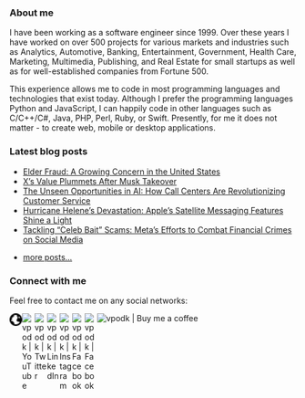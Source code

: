 ### About me

I have been working as a software engineer since 1999. Over these years I have worked on over 500 projects for various markets and industries such as Analytics, Automotive, Banking, Entertainment, Government, Health Care, Marketing, Multimedia, Publishing, and Real Estate for small startups as well as for well-established companies from Fortune 500.

This experience allows me to code in most programming languages and technologies that exist today. Although I prefer the programming languages Python and JavaScript, I can happily code in other languages such as C/C++/C#, Java, PHP, Perl, Ruby, or Swift. Presently, for me it does not matter - to create web, mobile or desktop applications.

### Latest blog posts

<!-- BLOG-POST-LIST:START -->
- [Elder Fraud: A Growing Concern in the United States](https://medium.com/majordigest/elder-fraud-a-growing-concern-in-the-united-states-f93a3f72592d?source=rss-22947912adc0------2)
- [X’s Value Plummets After Musk Takeover](https://medium.com/majordigest/xs-value-plummets-after-musk-takeover-aaa1aeb56b6d?source=rss-22947912adc0------2)
- [The Unseen Opportunities in AI: How Call Centers Are Revolutionizing Customer Service](https://medium.com/majordigest/the-unseen-opportunities-in-ai-how-call-centers-are-revolutionizing-customer-service-1a76d1260152?source=rss-22947912adc0------2)
- [Hurricane Helene’s Devastation: Apple’s Satellite Messaging Features Shine a Light](https://medium.com/majordigest/hurricane-helenes-devastation-apple-s-satellite-messaging-features-shine-a-light-5d3e1012cc0c?source=rss-22947912adc0------2)
- [Tackling “Celeb Bait” Scams: Meta’s Efforts to Combat Financial Crimes on Social Media](https://medium.com/majordigest/tackling-celeb-bait-scams-metas-efforts-to-combat-financial-crimes-on-social-media-e39736ff96d3?source=rss-22947912adc0------2)
<!-- BLOG-POST-LIST:END -->
- [more posts...](https://medium.com/@vpodk)

### Connect with me
Feel free to contact me on any social networks:

[<img align="left" alt="vpodk.com" width="22px" src="https://raw.githubusercontent.com/iconic/open-iconic/master/svg/globe.svg" />][website]
[<img align="left" alt="vpodk | YouTube" width="22px" src="https://cdn.jsdelivr.net/npm/simple-icons@v3/icons/youtube.svg" />][youtube]
[<img align="left" alt="vpodk | Twitter" width="22px" src="https://cdn.jsdelivr.net/npm/simple-icons@v3/icons/twitter.svg" />][twitter]
[<img align="left" alt="vpodk | LinkedIn" width="22px" src="https://cdn.jsdelivr.net/npm/simple-icons@v3/icons/linkedin.svg" />][linkedin]
[<img align="left" alt="vpodk | Instagram" width="22px" src="https://cdn.jsdelivr.net/npm/simple-icons@v3/icons/instagram.svg" />][instagram]
[<img align="left" alt="vpodk | Facebook" width="22px" src="https://cdn.jsdelivr.net/npm/simple-icons@v3/icons/facebook.svg" />][facebook]
[<img align="left" alt="vpodk | Facebook" width="22px" src="https://cdn.jsdelivr.net/npm/simple-icons@v3/icons/medium.svg" />][medium]
[<img align="left" alt="vpodk | Buy me a coffee" height="24px" src="https://cdn.buymeacoffee.com/buttons/default-yellow.png" />][buymeacoffee]
<br>

<!-- Meta data -->
[website]: https://vpodk.com
[twitter]: https://twitter.com/vpodk
[youtube]: https://youtube.com/@vpodk
[instagram]: https://instagram.com/vpodk
[linkedin]: https://linkedin.com/in/vpodk
[facebook]: https://facebook.com/vpodk
[medium]: https://medium.com/@vpodk
[buymeacoffee]: https://www.buymeacoffee.com/vpodk
